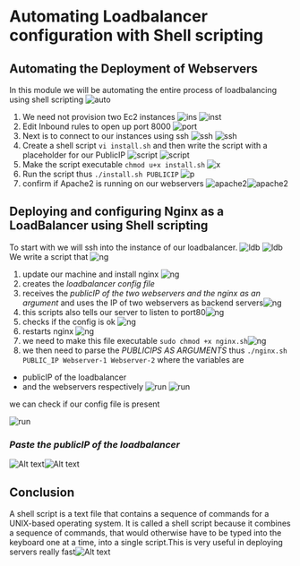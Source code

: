 # Automating Loadbalancer configuration with Shell scripting

## Automating the Deployment of Webservers

In this module we will be automating the entire process of loadbalancing using shell scripting
![auto](./img/auto_img.png)
1. We need not provision two Ec2 instances
![ins](./img/2webservers.png)
![inst](./img/Instance_creation.png)
2. Edit Inbound rules to open up port 8000
![port](./img/port8000SG.png)
3. Next is to connect to our instances using ssh
![ssh](./img/ssh1.png)
![ssh](./img/ssh2.png)
4. Create a shell script
`vi install.sh`
and then write the script with a placeholder for our PublicIP
![script](./img/vi_instal01.png)
![script](./img/placeholder.png)
5. Make the script executable `chmod u+x install.sh`
![x](./img/chmod.png)
6. Run the script thus `./install.sh PUBLICIP`
![p](./img/parse_publicIP.png)
7. confirm if Apache2 is running on our webservers
![apache2](./img/running1.png)![apache2](./img/running2.png)

## Deploying and configuring Nginx as a LoadBalancer using Shell scripting
To start with we will ssh into the instance of our loadbalancer.
![ldb](./img/ldb_instance1.png)
![ldb](./img/ldb_instance2.png)
We write a script that ![ng](./img/ng2_.png)
1. update our machine and install nginx ![ng](./img/ng1.png)
2. creates the *loadbalancer config file* 
3. receives the *publicIP of the two webservers and the nginx as an argument* and uses the IP of two webservers as backend servers![ng](./img/ng2.png)
4. this scripts also tells our server to listen to port80![ng](./img/ng3.png)
5. checks if the config is ok ![ng](./img/ng4.png)
6. restarts nginx ![ng](./img/ng5.png)
7. we need to make this file executable `sudo chmod +x nginx.sh`![ng](./img/exe.png)
8. we then need to parse the *PUBLICIPS AS ARGUMENTS* thus `./nginx.sh PUBLIC_IP Webserver-1 Webserver-2`
where the variables are
- publicIP of the loadbalancer
- and the webservers respectively
![run](./img/run_script.png) ![run](./img/end.png)

we can check if our config file is present

![run](./img/config_file.png)

### *Paste the publicIP of the loadbalancer*
![Alt text](./img/web1.png)![Alt text](./img/web2.png)

## **Conclusion**

A shell script is a text file that contains a sequence of commands for a UNIX-based operating system. It is called a shell script because it combines a sequence of commands, that would otherwise have to be typed into the keyboard one at a time, into a single script.This is very useful in deploying servers really fast![Alt text](./img/img.png)